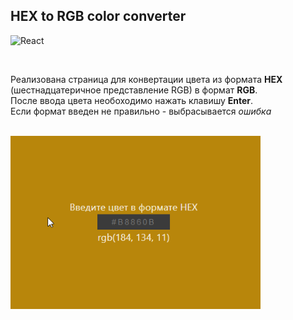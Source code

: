 ## HEX to RGB color converter

![React](https://img.shields.io/badge/react-%2320232a.svg?style=for-the-badge&logo=react&logoColor=%2361DAFB)

<br>

Реализована страница для конвертации цвета из формата **HEX** (шестнадцатеричное представление RGB) в формат **RGB**.
<br>
После ввода цвета необоходимо нажать клавишу **Enter**.
<br>
Если формат введен не правильно - выбрасывается *ошибка*

<br>

<img src="./hex2rgb_demo.gif" width="400">